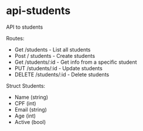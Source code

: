 # api-students
API to students 

Routes: 
- Get /students - List all students
- Post / students - Create students
- Get /students/:id - Get info from a specific student 
- PUT /students/:id - Update students
- DELETE /students/:id - Delete students

Struct Students:
- Name (string)
- CPF (int)
- Email (string)
- Age (int)
- Active (bool)


